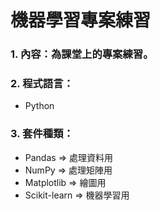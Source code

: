 # 機器學習專案練習

### 1. 內容：為課堂上的專案練習。

### 2. 程式語言：
* Python

### 3. 套件種類：
* Pandas => 處理資料用
* NumPy => 處理矩陣用
* Matplotlib => 繪圖用
* Scikit-learn => 機器學習用
  

    
